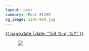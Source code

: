 ```yaml
---
layout: post
summary: 'Post #1295'
og_image: 1295-960.jpg
---
```


<p>
 <time>
  <a href="/1295">
   {{ page.date | date: "%B %-d, %Y" }}
  </a>
 </time>
 <a href="/1295">
  <figure data-taken="2/3/2021">
   <img sizes="(min-width: 700px) 50vw, calc(100vw - 2rem)" src="{{ site.assets_url }}/1295-480.jpg" srcset="{{ site.assets_url }}/1295-240.jpg 240w, {{ site.assets_url }}/1295-480.jpg 480w, {{ site.assets_url }}/1295-720.jpg 720w, {{ site.assets_url }}/1295-960.jpg 960w"/>
  </figure>
 </a>
</p>
